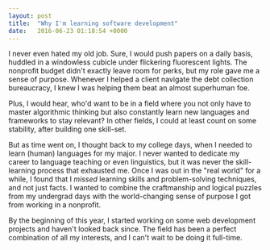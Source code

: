```yaml
---
layout: post
title:  "Why I'm learning software development"
date:   2016-06-23 01:18:54 +0000
---
```


I never even hated my old job. Sure, I would push papers on a daily basis, huddled in a windowless cubicle under flickering fluorescent lights. The nonprofit budget didn't exactly leave room for perks, but my role gave me a sense of purpose. Whenever I helped a client navigate the debt collection bureaucracy, I knew I was helping them beat an almost superhuman foe. 

Plus, I would hear, who'd want to be in a field where you not only have to master algorithmic thinking but also constantly learn new languages and frameworks to stay relevant? In other fields, I could at least count on some stability, after building one skill-set. 

But as time went on, I thought back to my college days, when I needed to learn (human) languages for my major. I never wanted to dedicate my career to language teaching or even linguistics, but it was never the skill-learning process that exhausted me. Once I was out in the "real world" for a while, I found that I *missed* learning skills and problem-solving techniques, and not just facts. I wanted to combine the craftmanship and logical puzzles from my undergrad days with the world-changing sense of purpose I got from working in a nonprofit. 

By the beginning of this year, I started working on some web development projects and haven't looked back since. The field has been a perfect combination of all my interests, and I can't wait to be doing it full-time. 
